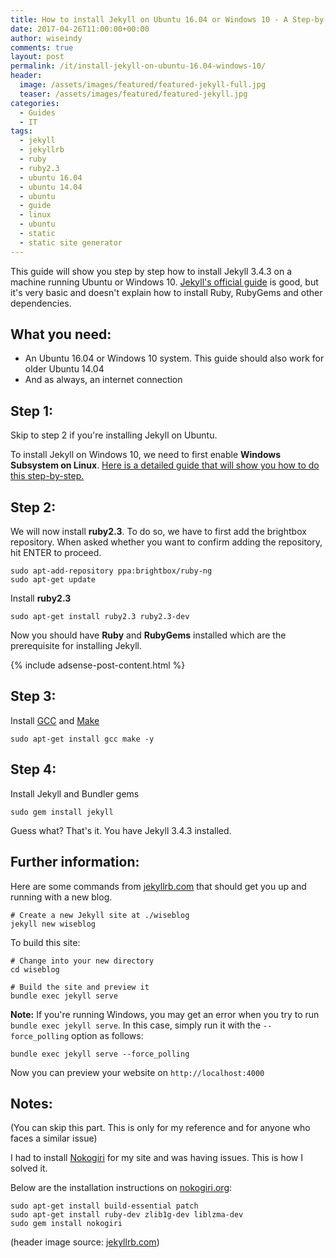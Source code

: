 ```yaml
---
title: How to install Jekyll on Ubuntu 16.04 or Windows 10 - A Step-by-Step Guide
date: 2017-04-26T11:00:00+00:00
author: wiseindy
comments: true
layout: post
permalink: /it/install-jekyll-on-ubuntu-16.04-windows-10/
header:
  image: /assets/images/featured/featured-jekyll-full.jpg
  teaser: /assets/images/featured/featured-jekyll.jpg
categories:
  - Guides
  - IT
tags:
  - jekyll
  - jekyllrb
  - ruby
  - ruby2.3
  - ubuntu 16.04
  - ubuntu 14.04
  - ubuntu
  - guide
  - linux
  - ubuntu
  - static
  - static site generator
---
```


This guide will show you step by step how to install Jekyll 3.4.3 on a machine running Ubuntu or Windows 10.
[Jekyll's official guide](https://jekyllrb.com/docs/installation/) is good, but it's very basic and doesn't explain how to install Ruby, RubyGems and other dependencies.

<!--more-->
## What you need:

* An Ubuntu 16.04 or Windows 10 system. This guide should also work for older Ubuntu 14.04
* And as always, an internet connection

## Step 1:

Skip to step 2 if you're installing Jekyll on Ubuntu.

To install Jekyll on Windows 10, we need to first enable **Windows Subsystem on Linux**. [Here is a detailed guide that will show you how to do this step-by-step.](/it/enabling-linux-bash-shell-in-windows-10/)

## Step 2:

We will now install **ruby2.3**. To do so, we have to first add the brightbox repository. When asked whether you want to confirm adding the repository, hit ENTER to proceed.

```shell
sudo apt-add-repository ppa:brightbox/ruby-ng
sudo apt-get update
```

Install **ruby2.3**

```shell
sudo apt-get install ruby2.3 ruby2.3-dev
```

Now you should have **Ruby** and **RubyGems** installed which are the prerequisite for installing Jekyll.

<div class="row">
  <div class="col-12">
    {% include adsense-post-content.html %}
  </div>
</div>

## Step 3:

Install [GCC](https://gcc.gnu.org/install/) and [Make](https://www.gnu.org/software/make/)

```shell
sudo apt-get install gcc make -y
```

## Step 4:

Install Jekyll and Bundler gems

```shell
sudo gem install jekyll
```

Guess what? That's it. You have Jekyll 3.4.3 installed.

## Further information:

Here are some commands from [jekyllrb.com](https://jekyllrb.com/docs/quickstart/) that should get you up and running with a new blog.

```shell
# Create a new Jekyll site at ./wiseblog
jekyll new wiseblog
```

To build this site:

```shell
# Change into your new directory
cd wiseblog

# Build the site and preview it
bundle exec jekyll serve
```

**Note:** If you're running Windows, you may get an error when you try to run `bundle exec jekyll serve`. In this case, simply run it with the `--force_polling` option as follows:

```shell
bundle exec jekyll serve --force_polling
```

Now you can preview your website on `http://localhost:4000`

## Notes:

(You can skip this part. This is only for my reference and for anyone who faces a similar issue)

I had to install [Nokogiri](https://github.com/sparklemotion/nokogiri) for my site and was having issues. This is how I solved it.

Below are the installation instructions on [nokogiri.org](http://www.nokogiri.org/tutorials/installing_nokogiri.html):

```shell
sudo apt-get install build-essential patch
sudo apt-get install ruby-dev zlib1g-dev liblzma-dev
sudo gem install nokogiri
```

(header image source: [jekyllrb.com](https://jekyllrb.com))
